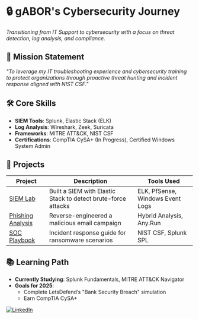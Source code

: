 # 🔒 gABOR's Cybersecurity Journey  
*Transitioning from IT Support to cybersecurity with a focus on threat detection, log analysis, and compliance.*  

## 🎯 **Mission Statement**  
*"To leverage my IT troubleshooting experience and cybersecurity training to protect organizations through proactive threat hunting and incident response aligned with NIST CSF."*  

## 🛠️ **Core Skills**  
- **SIEM Tools**: Splunk, Elastic Stack (ELK)  
- **Log Analysis**: Wireshark, Zeek, Suricata  
- **Frameworks**: MITRE ATT&CK, NIST CSF  
- **Certifications**: CompTIA CySA+ (In Progress), Certified Windows System Admin

## 📂 **Projects**  
| Project | Description | Tools Used |  
|---------|-------------|------------|  
| [SIEM Lab](https://github.com/gkrankov/SIEM-Lab) | Built a SIEM with Elastic Stack to detect brute-force attacks | ELK, PfSense, Windows Event Logs |  
| [Phishing Analysis](link) | Reverse-engineered a malicious email campaign | Hybrid Analysis, Any.Run |  
| [SOC Playbook](https://github.com/gkrankov/incident-response-playbooks) | Incident response guide for ransomware scenarios | NIST CSF, Splunk SPL |  

## 📚 **Learning Path**  
- **Currently Studying**: Splunk Fundamentals, MITRE ATT&CK Navigator  
- **Goals for 2025**:  
  - Complete LetsDefend’s "Bank Security Breach" simulation  
  - Earn CompTIA CySA+  

[![LinkedIn](https://img.shields.io/badge/LinkedIn-Connect-blue)]([your-linkedin](https://www.linkedin.com/in/gkrankov/))  
